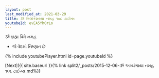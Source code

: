 ```yaml
---
layout: post
last_modified_at: 2021-03-29
title: ૐ ત્રિલોકેશય્યા નમહ ૧૦૮ ટાઈમ્સ
youtubeId: evEA5YhOrLo
---
```

 
 
 ૐ બ્રહ્મ વિધે નમહ  
 
 -  જે વેદમાં નિષ્ણાત છે 
 
  
 
  
 
 
 
 
 
 


{% include youtubePlayer.html id=page.youtubeId %}
 
[Next]({{ site.baseurl }}{% link  split2/_posts/2015-12-06-ૐ અવ્યંગાયા નમહ ૧૦૮ ટાઈમ્સ.md%})
 
